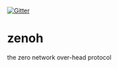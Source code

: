 [![Gitter](https://badges.gitter.im/adlink-labs/zenoh.svg)](https://gitter.im/adlink-labs/zenoh?utm_source=badge&utm_medium=badge&utm_campaign=pr-badge)
# zenoh
the zero network over-head protocol

